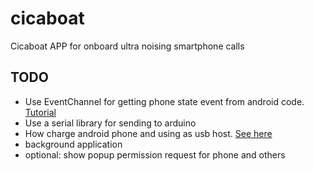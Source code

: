 # cicaboat

Cicaboat APP for onboard ultra noising smartphone calls

## TODO
- Use EventChannel for getting phone state event from android code. [Tutorial](https://testfairy.com/blog/listeners-with-eventchannel-in-flutter/)
- Use a serial library for sending to arduino
- How charge android phone and using as usb host. [See here](https://electronics.stackexchange.com/questions/34741/can-an-android-tablet-serve-as-usb-host-and-be-charged-simultaneously-through-a)
- background application
- optional: show popup permission request for phone and others

